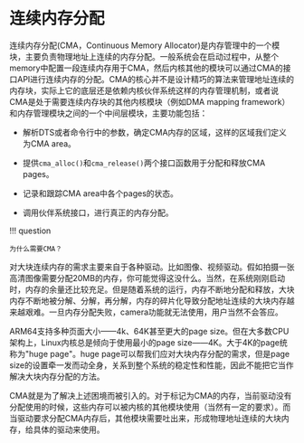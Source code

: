# 连续内存分配

连续内存分配(CMA，Continuous Memory Allocator)是内存管理中的一个模块，主要负责物理地址上连续的内存分配。一般系统会在启动过程中，从整个memory中配置一段连续内存用于CMA，然后内核其他的模块可以通过CMA的接口API进行连续内存的分配。CMA的核心并不是设计精巧的算法来管理地址连续的内存块，实际上它的底层还是依赖内核伙伴系统这样的内存管理机制，或者说CMA是处于需要连续内存块的其他内核模块（例如DMA mapping framework）和内存管理模块之间的一个中间层模块，主要功能包括：

- 解析DTS或者命令行中的参数，确定CMA内存的区域，这样的区域我们定义为CMA area。

- 提供`cma_alloc()`和`cma_release()`两个接口函数用于分配和释放CMA pages。

- 记录和跟踪CMA area中各个pages的状态。

- 调用伙伴系统接口，进行真正的内存分配。

!!! question 

    为什么需要CMA？

对大块连续内存的需求主要来自于各种驱动。比如图像、视频驱动。假如拍摄一张高清图像需要分配20MB的内存，你可能觉得这没什么。当然，在系统刚刚启动时，内存的余量还比较充足。但是随着系统的运行，内存不断地分配和释放，大块内存不断地被分解、分解，再分解，内存的碎片化导致分配地址连续的大块内存越来越艰难。一旦内存分配失败，camera功能就无法使用，用户当然不会答应。

ARM64支持多种页面大小——4k、64K甚至更大的page size。但在大多数CPU架构上，Linux内核总是倾向于使用最小的page size——4K。大于4K的page统称为"huge page"。huge page可以帮我们应对大块内存分配的需求，但是page size的设置牵一发而动全身，关系到整个系统的稳定性和性能，因此不能把它当作解决大块内存分配的方法。

CMA就是为了解决上述困境而被引入的。对于标记为CMA的内存，当前驱动没有分配使用的时候，这些内存可以被内核的其他模块使用（当然有一定的要求）。而当驱动要求分配CMA内存后，其他模块需要吐出来，形成物理地址连续的大块内存，给具体的驱动来使用。

